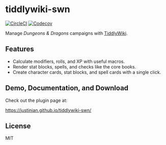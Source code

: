 # tiddlywiki-swn

[![CircleCI](https://img.shields.io/circleci/project/github/justinian/tiddlywiki-swn/master.svg)](https://circleci.com/gh/justinian/tiddlywiki-swn)
[![Codecov](https://img.shields.io/codecov/c/github/justinian/tiddlywiki-swn.svg)](https://codecov.io/gh/justinian/tiddlywiki-swn)

Manage *Dungeons & Dragons* campaigns with [TiddlyWiki](https://tiddlywiki.com/).

## Features

* Calculate modifiers, rolls, and XP with useful macros.
* Render stat blocks, spells, and checks like the core books.
* Create character cards, stat blocks, and spell cards with a single click.

## Demo, Documentation, and Download

Check out the plugin page at:

https://justinian.github.io/tiddlywiki-swn/

## License

MIT
